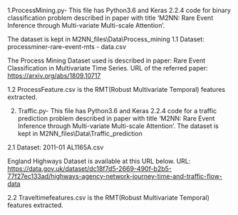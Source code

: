 1.ProcessMining.py- This file has Python3.6 and Keras 2.2.4 code for binary classification problem described in paper with title
‘M2NN: Rare Event Inference through Multi-variate Multi-scale Attention’.

The dataset is kept in M2NN_files\Data\Process_mining
1.1 Dataset:  processminer-rare-event-mts - data.csv

The Process Mining Dataset used is described in paper: Rare Event Classification in Multivariate Time Series.
URL of the referred paper: https://arxiv.org/abs/1809.10717

1.2  ProcessFeature.csv is the RMT(Robust Multivariate Temporal) features extracted.


2. Traffic.py- This file has Python3.6 and Keras 2.2.4 code for a traffic prediction problem described in paper with title
‘M2NN: Rare Event Inference through Multi-variate Multi-scale Attention’.
The dataset is kept in M2NN_files\Data\Traffic_prediction

2.1 Dataset: 2011-01 AL1165A.csv

England Highways Dataset is available at this URL below.
URL: https://data.gov.uk/dataset/dc18f7d5-2669-490f-b2b5-77f27ec133ad/highways-agency-network-journey-time-and-traffic-flow-data

2.2  Traveltimefeatures.csv is the RMT(Robust Multivariate Temporal) features extracted.
